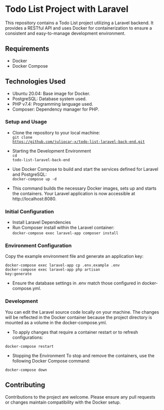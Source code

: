 # Todo List Project with Laravel

This repository contains a Todo List project utilizing a Laravel backend. It provides a RESTful API and uses Docker for containerization to ensure a consistent and easy-to-manage development environment.

## Requirements

- Docker
- Docker Compose

## Technologies Used

- Ubuntu 20.04: Base image for Docker.
- PostgreSQL: Database system used.
- PHP v7.4: Programming language used.
- Composer: Dependency manager for PHP.

### Setup and Usage

- Clone the repository to your local machine:<br>
<code>git clone https://github.com/juliocar-x/todo-list-laravel-back-end.git</code>

- Starting the Development Environment<br>
<code>cd todo-list-laravel-back-end</code>

- Use Docker Compose to build and start the services defined for Laravel and PostgreSQL:<br>
<code>docker-compose up -d</code>

- This command builds the necessary Docker images, sets up and starts the containers. Your Laravel application is now accessible at http://localhost:8080.

### Initial Configuration

- Install Laravel Dependencies
- Run Composer install within the Laravel container:<br>
<code>docker-compose exec laravel-app composer install</code>

### Environment Configuration
Copy the example environment file and generate an application key:<br>

<code>docker-compose exec laravel-app cp .env.example .env</code><br>
<code>docker-compose exec laravel-app php artisan key:generate</code><br>

- Ensure the database settings in .env match those configured in docker-compose.yml.

### Development
You can edit the Laravel source code locally on your machine. The changes will be reflected in the Docker container because the project directory is mounted as a volume in the docker-compose.yml.

- To apply changes that require a container restart or to refresh configurations:<br>

<code>docker-compose restart</code>

- Stopping the Environment
To stop and remove the containers, use the following Docker Compose command:<br>

<code>docker-compose down</code>

## Contributing
Contributions to the project are welcome. Please ensure any pull requests or changes maintain compatibility with the Docker setup.
